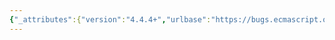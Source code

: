 ```yaml
---
{"_attributes":{"version":"4.4.4+","urlbase":"https://bugs.ecmascript.org/","maintainer":"dherman@mozilla.com"},"bug":{"bug_id":2174,"creation_ts":"2013-11-02 03:23:00 -0700","short_desc":"22.2.1.2 %TypedArray%: Check [[ViewedArrayBuffer]] state before assignment","delta_ts":"2013-11-08 13:08:38 -0800","product":"Draft for 6th Edition","component":"technical issue","version":"Rev 20: October 28, 2013 Draft","rep_platform":"All","op_sys":"All","bug_status":"RESOLVED","resolution":"FIXED","priority":"Normal","bug_severity":"normal","blocked":2179,"everconfirmed":true,"reporter":{"uid":"andrebargull","name":"André Bargull"},"assigned_to":{"uid":"allen","name":"Allen Wirfs-Brock"},"long_desc":[{"commentid":6375,"comment_count":0,"who":{"uid":"andrebargull","name":"André Bargull"},"bug_when":"2013-11-02 03:23:56 -0700","thetext":"22.2.1.2 %TypedArray% ( typedArray ), steps 27:\n\nCloneArrayBuffer() is not side-effect free, cf. Get(..., \"constructor\"). That means it is possible to initialise the TypedArray object twice. Add an additional step before step 27 to check [[ViewedArrayBuffer]] is still `undefined`.\n\ntest case:\n---\nvar buf = new ArrayBuffer(1);\nObject.defineProperty(buf, \"constructor\", {\n  get(){\n    Object.getPrototypeOf(Int8Array).call(t, 1);\n    return ArrayBuffer;\n  }\n});\nvar t = Int8Array[Symbol.create]();\nInt8Array.call(t, new Int8Array(buf));\n---"},{"commentid":6415,"comment_count":1,"who":{"uid":"allen","name":"Allen Wirfs-Brock"},"bug_when":"2013-11-03 10:38:44 -0800","thetext":"fixed in rev21 editor's draft"},{"commentid":6497,"comment_count":2,"who":{"uid":"allen","name":"Allen Wirfs-Brock"},"bug_when":"2013-11-08 13:08:38 -0800","thetext":"fixed in rev21 draft"}]}}
---
```

